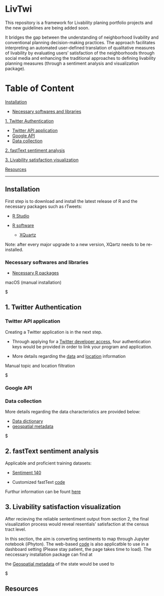 # LivTwi
This repository is a framework for Livability planing portfolio projects and the new guidelines are being added soon.

It bridges the gap between the understanding of neighborhood livability and conventional planning decision-making practices. The approach facilitates interpreting an automated user-defined translation of qualitative measures of livability by evaluating users’ satisfaction of the neighborhoods through social media and enhancing the traditional approaches to defining livability planning measures (through a sentiment analysis and visualization package). 

# Table of Content

[Installation](https://github.com/NextUrban/livTwi/blob/master/README.md#installation)

* [Necessary softwares and libraries](https://github.com/NextUrban/livTwi/blob/master/README.md#necessary-softwares-and-libraries)

[1.   Twitter Authentication](https://github.com/NextUrban/livTwi/blob/master/README.md#1-twitter-authentication)

* [Twitter API application](https://github.com/NextUrban/livTwi/blob/master/README.md#twitter-api-application)
* [Google API](https://github.com/NextUrban/livTwi/blob/master/README.md#google-api)
* [Data collection](https://github.com/NextUrban/livTwi/blob/master/README.md#data-collection)

[2.   fastText sentiment analysis](https://github.com/NextUrban/livTwi/blob/master/README.md#2-fasttext-sentiment-analysis)

[3.   Livability satisfaction visualization](https://github.com/NextUrban/livTwi/blob/master/README.md#3-livability-satisfaction-visualization)

[Resources](https://github.com/NextUrban/livTwi/blob/master/README.md#4-resources)

--------------------------------------------------------------------------------------------------------------------------------------------------------------------

## Installation

First step is to download and install the latest release of R and the necessary packages such as rTweets:

* [R Studio](https://rstudio.com/products/rstudio/download/)

* [R software](https://cran.r-project.org/bin/macosx/)
  * [XQuartz](https://www.xquartz.org/)

Note: after every major upgrade to a new version, XQartz needs to be re-installed.

   ### Necessary softwares and libraries

* [Necessary R packages](https://cran.r-project.org/web/packages/nat/vignettes/Installation.html)

macOS (manual installation)

$


## 1. Twitter Authentication

  ### Twitter API application

Creating a Twitter application is in the next step.

  * Through applying for a [Twitter developer access](https://developer.twitter.com/en/apply-for-access), four authentication keys would be provided in order to link your program and application. 

  * More details regarding the [data]() and [location](https://developer.twitter.com/en/docs/tutorials/filtering-tweets-by-location) information

Manual topic and location filtration

$ 

  ### Google API
  

  ### Data collection

More details regarding the data characteristics are provided below:

 * [Data dictionary](https://developer.twitter.com/en/docs/tweets/data-dictionary/overview/tweet-object) 
 * [geospatial metadata](https://developer.twitter.com/en/docs/tweets/data-dictionary/overview/tweet-object)
 
$

## 2. fastText sentiment analysis
Applicable and proficient training datasets:

 * [Sentiment 140](http://help.sentiment140.com/for-students)
 
 
 * Customized fastText [code](https://github.com/NextUrban/livTwi/blob/master/sentiment_analysis.py)
 
 Furthur information can be fount [here](https://www.pewresearch.org/fact-tank/2019/04/10/share-of-u-s-adults-using-social-media-including-facebook-is-mostly-unchanged-since-2018/)
 
 
 ## 3. Livability satisfaction visualization
 
 After recieving the reliable sententiment output from section 2, the final visualization process would reveal resentials' satisfaction at the census tract level.
 
  In this section, the aim is converting sentiments to map through Jupyter notebook (iPhyton). The web-based [code](https://github.com/NextUrban/livTwi/blob/master/Jupyter_visualization.ipynb) is also applicatble to use in a dashboard setting (Please stay patient, the page takes time to load). The neccessary installation package can find at  
 
 the [Geospatial metadata](https://developer.twitter.com/en/docs/tutorials/tweet-geo-metadata) of the state would be used to 
 
 
 
$

 ## Resources
